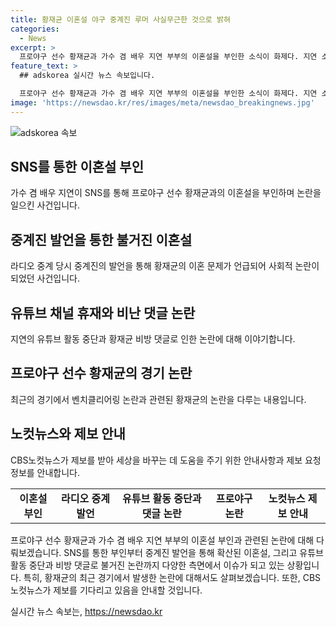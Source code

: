 ```yaml
---
title: 황재균 이혼설 야구 중계진 루머 사실무근한 것으로 밝혀
categories:
  - News
excerpt: >
  프로야구 선수 황재균과 가수 겸 배우 지연 부부의 이혼설을 부인한 소식이 화제다. 지연 소속사는 이혼설을 사실무근이라고 밝히며 루머를 일축했다. 이혼설은 부산경남권 한 라디오 방송에서 중계진 발언을 통해 퍼졌는데, 해당 대화는 유튜브를 통해 공개되며 논란이 커졌다. 지연은 유튜브 활동을 중단한 뒤 남편 황재균을 향한 비난 댓글이 쏟아지는 상황을 맞닥뜨렸다. 또한, 황재균은 최근의 경기에서 벤치클리어링 논란에 휩싸인 바 있다. 이에 관심이 모아지고 있는 가운데, 더 많은 소식을 기다려보자.
feature_text: >
  ## adskorea 실시간 뉴스 속보입니다.

  프로야구 선수 황재균과 가수 겸 배우 지연 부부의 이혼설을 부인한 소식이 화제다. 지연 소속사는 이혼설을 사실무근이라고 밝히며 루머를 일축했다. 이혼설은 부산경남권 한 라디오 방송에서 중계진 발언을 통해 퍼졌는데, 해당 대화는 유튜브를 통해 공개되며 논란이 커졌다. 지연은 유튜브 활동을 중단한 뒤 남편 황재균을 향한 비난 댓글이 쏟아지는 상황을 맞닥뜨렸다. 또한, 황재균은 최근의 경기에서 벤치클리어링 논란에 휩싸인 바 있다. 이에 관심이 모아지고 있는 가운데, 더 많은 소식을 기다려보자.
image: 'https://newsdao.kr/res/images/meta/newsdao_breakingnews.jpg'
---
```


<p><img src="https://newsdao.kr/res/images/meta/newsdao_breakingnews.jpg" alt="adskorea 속보" /></p>

<h2 data-ke-size="size26">SNS를 통한 이혼설 부인</h2>

<p data-ke-size="size16">가수 겸 배우 지연이 SNS를 통해 프로야구 선수 황재균과의 이혼설을 부인하며 논란을 일으킨 사건입니다.</p>

<h2 data-ke-size="size26">중계진 발언을 통한 불거진 이혼설</h2>

<p data-ke-size="size16">라디오 중계 당시 중계진의 발언을 통해 황재균의 이혼 문제가 언급되어 사회적 논란이 되었던 사건입니다.</p>

<h2 data-ke-size="size26">유튜브 채널 휴재와 비난 댓글 논란</h2>

<p data-ke-size="size16">지연의 유튜브 활동 중단과 황재균 비방 댓글로 인한 논란에 대해 이야기합니다.</p>

<h2 data-ke-size="size26">프로야구 선수 황재균의 경기 논란</h2>

<p data-ke-size="size16">최근의 경기에서 벤치클리어링 논란과 관련된 황재균의 논란을 다루는 내용입니다.</p>

<h2 data-ke-size="size26">노컷뉴스와 제보 안내</h2>

<p data-ke-size="size16">CBS노컷뉴스가 제보를 받아 세상을 바꾸는 데 도움을 주기 위한 안내사항과 제보 요청 정보를 안내합니다.</p>

<table>
    <tr>
        <td style="text-align: center; height: 17px;"><b>이혼설 부인</b></td>
        <td style="text-align: center; height: 17px;"><b>라디오 중계 발언</b></td>
        <td style="text-align: center; height: 17px;"><b>유튜브 활동 중단과 댓글 논란</b></td>
        <td style="text-align: center; height: 17px;"><b>프로야구 논란</b></td>
        <td style="text-align: center; height: 17px;"><b>노컷뉴스 제보 안내</b></td>
    </tr>
</table>

<p data-ke-size="size16">프로야구 선수 황재균과 가수 겸 배우 지연 부부의 이혼설 부인과 관련된 논란에 대해 다뤄보겠습니다. SNS를 통한 부인부터 중계진 발언을 통해 확산된 이혼설, 그리고 유튜브 활동 중단과 비방 댓글로 불거진 논란까지 다양한 측면에서 이슈가 되고 있는 상황입니다. 특히, 황재균의 최근 경기에서 발생한 논란에 대해서도 살펴보겠습니다. 또한, CBS노컷뉴스가 제보를 기다리고 있음을 안내할 것입니다.</p>
실시간 뉴스 속보는, <a href="https://newsdao.kr" rel="dofollow">https://newsdao.kr</a>


